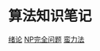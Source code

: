 # 算法知识笔记
[绪论](https://github.com/LonnyZhao/LonnyZhao.github.io/blob/master/【算法篇】绪论.md)
[NP完全问题](https://github.com/LonnyZhao/LonnyZhao.github.io/blob/master/【算法篇】NP完全问题.md)
[蛮力法](https://github.com/LonnyZhao/LonnyZhao.github.io/blob/master/【算法篇】蛮力法.md)
